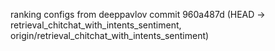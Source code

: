 ranking configs from deeppavlov commit 960a487d (HEAD -> retrieval_chitchat_with_intents_sentiment, origin/retrieval_chitchat_with_intents_sentiment)